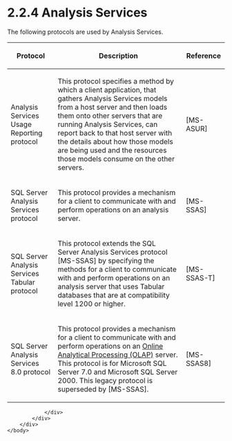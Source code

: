 <html dir="LTR" xmlns:mshelp="http://msdn.microsoft.com/mshelp" xmlns:ddue="http://ddue.schemas.microsoft.com/authoring/2003/5" xmlns:xlink="http://www.w3.org/1999/xlink" xmlns:tool="http://www.microsoft.com/tooltip">
    <head>
        <meta http-equiv="Content-Type" content="text/html; CHARSET=utf-8"></meta>
        <meta name="save" content="history"></meta>
        <title>2.2.4 Analysis Services</title>
        <xml>
            <mshelp:toctitle title="2.2.4 Analysis Services"></mshelp:toctitle>
            <mshelp:rltitle title="[MS-SSSO]: Analysis Services"></mshelp:rltitle>
            <mshelp:keyword index="A" term="68ace0ef-290e-4bfa-8dbf-f195a68a0484"></mshelp:keyword>
            <mshelp:attr name="DCSext.ContentType" value="open specification"></mshelp:attr>
            <mshelp:attr name="AssetID" value="68ace0ef-290e-4bfa-8dbf-f195a68a0484"></mshelp:attr>
            <mshelp:attr name="TopicType" value="kbRef"></mshelp:attr>
            <mshelp:attr name="DCSext.Title" value="[MS-SSSO]: Analysis Services" />
        </xml>
    </head>
    <body>
        <div id="header">
            <h1 class="heading">2.2.4 Analysis Services</h1>
        </div>
        <div id="mainSection">
            <div id="mainBody">
                <div id="allHistory" class="saveHistory"></div>
                <div id="sectionSection0" class="section" name="collapseableSection">
                    

<p>The following protocols are used by Analysis Services.</p>

<table>
 <thead>
  <tr>
   <th>
   <p>Protocol</p>
   </th>
   <th>
   <p>Description</p>
   </th>
   <th>
   <p>Reference</p>
   </th>
  </tr>
 </thead>
 <tr>
  <td>
  <p>Analysis Services Usage Reporting protocol</p>
  </td>
  <td>
  <p>This protocol specifies a method by which a client
  application, that gathers Analysis Services models from a host server and
  then loads them onto other servers that are running Analysis Services, can
  report back to that host server with the details about how those models are
  being used and the resources those models consume on the other servers.</p>
  </td>
  <td>
  <p><mshelp:link keywords="26b72b89-ed60-4991-b8cc-03f36f7c13be" tabindex="0">[MS-ASUR]</mshelp:link>
  </p>
  </td>
 </tr>
 <tr>
  <td>
  <p>SQL Server Analysis Services protocol</p>
  </td>
  <td>
  <p>This protocol provides a mechanism for a client to
  communicate with and perform operations on an analysis server.</p>
  </td>
  <td>
  <p><mshelp:link keywords="854a72f2-d637-4be3-b60f-6a44422e80c9" tabindex="0">[MS-SSAS]</mshelp:link></p>
  </td>
 </tr>
 <tr>
  <td>
  <p>SQL Server Analysis Services Tabular protocol</p>
  </td>
  <td>
  <p>This protocol extends the SQL Server Analysis Services
  protocol <mshelp:link keywords="854a72f2-d637-4be3-b60f-6a44422e80c9" tabindex="0">[MS-SSAS]</mshelp:link>
  by specifying the methods for a client to communicate with and perform
  operations on an analysis server that uses Tabular databases that are at
  compatibility level 1200 or higher.</p>
  </td>
  <td>
  <p><mshelp:link keywords="f85cd3b9-690c-4bc7-a1f0-a854d7daecd8" tabindex="0">[MS-SSAS-T]</mshelp:link>
  </p>
  </td>
 </tr>
 <tr>
  <td>
  <p>SQL Server Analysis Services 8.0 protocol </p>
  </td>
  <td>
  <p>This protocol provides a mechanism for a client to
  communicate with and perform operations on an <a href="20049766-3c6e-4f20-a20e-64785e88f6f2.md#gt_055c223a-52f1-4d41-b95b-d7c60eaa388f">Online Analytical Processing
  (OLAP)</a> server. This protocol is for Microsoft SQL Server 7.0 and
  Microsoft SQL Server 2000. This legacy protocol is superseded by <mshelp:link keywords="854a72f2-d637-4be3-b60f-6a44422e80c9" tabindex="0">[MS-SSAS]</mshelp:link>.</p>
  </td>
  <td>
  <p><mshelp:link keywords="63b87474-0530-4ac3-9a9b-62f48bd2b447" tabindex="0">[MS-SSAS8]</mshelp:link></p>
  </td>
 </tr>
</table>

<p> </p>


                </div>
            </div>
        </div>
    </body>
</html>